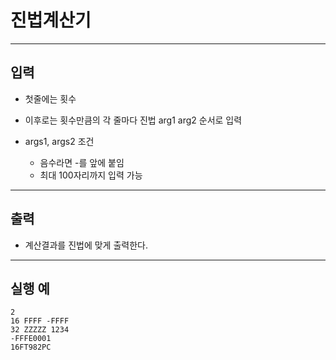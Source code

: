 # 진법계산기

------------
## 입력
- 첫줄에는 횟수
- 이후로는 횟수만큼의 각 줄마다 진법 arg1 arg2 순서로 입력

- args1, args2 조건
    - 음수라면 -를 앞에 붙임
    - 최대 100자리까지 입력 가능

------------
## 출력
- 계산결과를 진법에 맞게 출력한다.

------------

## 실행 예
```
2
16 FFFF -FFFF
32 ZZZZZ 1234
-FFFE0001
16FT982PC
```